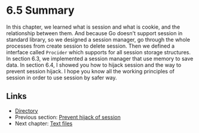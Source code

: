 # 6.5 Summary

In this chapter, we learned what is session and what is cookie, and the relationship between them. And because Go doesn't support session in standard library, so we designed a session manager, go through the whole processes from create session to delete session. Then we defined a interface called `Procider` which supports for all session storage structures. In section 6.3, we implemented a session manager that use memory to save data. In section 6.4, I showed you how to hijack session and the way to prevent session hijack. I hope you know all the working principles of session in order to use session by safer way.

## Links

- [Directory](preface.md)
- Previous section: [Prevent hijack of session](06.4.md)
- Next chapter: [Text files](07.0.md)